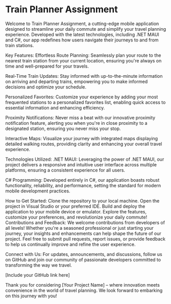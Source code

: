 # Train Planner Assignment
Welcome to Train Planner Assignment, a cutting-edge mobile application designed to streamline your daily commute and simplify your travel planning experience. Developed with the latest technologies, including .NET MAUI and C#, our app redefines how users navigate their journeys to and from train stations.

Key Features:
Effortless Route Planning: Seamlessly plan your route to the nearest train station from your current location, ensuring you're always on time and well-prepared for your travels.

Real-Time Train Updates: Stay informed with up-to-the-minute information on arriving and departing trains, empowering you to make informed decisions and optimize your schedule.

Personalized Favorites: Customize your experience by adding your most frequented stations to a personalized favorites list, enabling quick access to essential information and enhancing efficiency.

Proximity Notifications: Never miss a beat with our innovative proximity notification feature, alerting you when you're in close proximity to a designated station, ensuring you never miss your stop.

Interactive Maps: Visualize your journey with integrated maps displaying detailed walking routes, providing clarity and enhancing your overall travel experience.

Technologies Utilized:
.NET MAUI: Leveraging the power of .NET MAUI, our project delivers a responsive and intuitive user interface across multiple platforms, ensuring a consistent experience for all users.

C# Programming: Developed entirely in C#, our application boasts robust functionality, reliability, and performance, setting the standard for modern mobile development practices.

How to Get Started:
Clone the repository to your local machine.
Open the project in Visual Studio or your preferred IDE.
Build and deploy the application to your mobile device or emulator.
Explore the features, customize your preferences, and revolutionize your daily commute!
Contributions and Feedback:
We welcome contributions from developers of all levels! Whether you're a seasoned professional or just starting your journey, your insights and enhancements can help shape the future of our project. Feel free to submit pull requests, report issues, or provide feedback to help us continually improve and refine the user experience.

Connect with Us:
For updates, announcements, and discussions, follow us on GitHub and join our community of passionate developers committed to transforming the way we travel.

[Include your GitHub link here]

Thank you for considering [Your Project Name] – where innovation meets convenience in the world of travel planning. We look forward to embarking on this journey with you!
